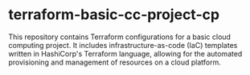 # terraform-basic-cc-project-cp
This repository contains Terraform configurations for a basic cloud computing project. It includes infrastructure-as-code (IaC) templates written in HashiCorp's Terraform language, allowing for the automated provisioning and management of resources on a cloud platform. 

